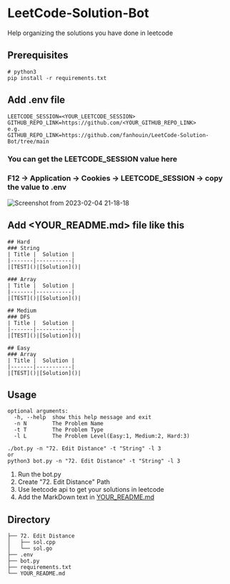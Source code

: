 # LeetCode-Solution-Bot
Help organizing the solutions you have done in leetcode

## Prerequisites
```
# python3
pip install -r requirements.txt
```
## Add .env file
```
LEETCODE_SESSION=<YOUR_LEETCODE_SESSION>
GITHUB_REPO_LINK=https://github.com/<YOUR_GITHUB_REPO_LINK>
e.g. 
GITHUB_REPO_LINK=https://github.com/fanhouin/LeetCode-Solution-Bot/tree/main
```
### You can get the LEETCODE_SESSION value here
### F12 -> Application -> Cookies -> LEETCODE_SESSION -> copy the value to .env
![Screenshot from 2023-02-04 21-18-18](https://user-images.githubusercontent.com/46760916/216769905-6b0249a8-92f0-4dc3-a2a8-df55c6a09f86.png)

## Add <YOUR_README.md> file like this
```
## Hard
### String
| Title |  Solution |
|-------|-----------|
|[TEST]()|[Solution]()|

### Array
| Title |  Solution |
|-------|-----------|
|[TEST]()|[Solution]()|

## Medium
### DFS
| Title |  Solution |
|-------|-----------|
|[TEST]()|[Solution]()|

## Easy
### Array
| Title |  Solution |
|-------|-----------|
|[TEST]()|[Solution]()|
```
## Usage
```
optional arguments:
  -h, --help  show this help message and exit
  -n N        The Problem Name
  -t T        The Problem Type
  -l L        The Problem Level(Easy:1, Medium:2, Hard:3)

./bot.py -n "72. Edit Distance" -t "String" -l 3
or
python3 bot.py -n "72. Edit Distance" -t "String" -l 3
```
1. Run the bot.py
2. Create "72. Edit Distance" Path
3. Use leetcode api to get your solutions in leetcode 
4. Add the MarkDown text in [YOUR_README.md](https://github.com/fanhouin/LeetCode-Solution-Bot/blob/main/YOUR_README.md)


## Directory
```
├── 72. Edit Distance
│   ├── sol.cpp
│   └── sol.go
├── .env 
├── bot.py
├── requirements.txt
└── YOUR_README.md
```

